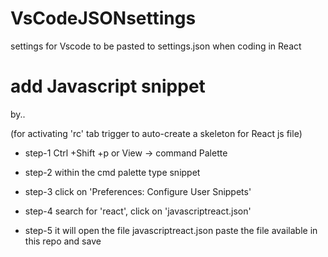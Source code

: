 # VsCodeJSONsettings
settings for Vscode to be pasted to settings.json when coding in React

# add Javascript snippet 
by..

(for activating 'rc' tab trigger to auto-create a skeleton for React js file)

- step-1
Ctrl +Shift +p
or
View -> command Palette

- step-2
within the cmd palette type  snippet

- step-3 click on 'Preferences: Configure User Snippets'
- step-4 search for 'react', click on 'javascriptreact.json'

- step-5 it will open the file javascriptreact.json 
        paste the file available in this repo and save
